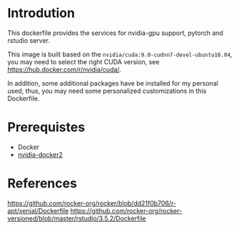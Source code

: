 # Introdution
This dockerfile provides the services for nvidia-gpu support, pytorch and rstudio server.

This image is built based on the `nvidia/cuda:9.0-cudnn7-devel-ubuntu16.04`, you may need to select the right CUDA version, see https://hub.docker.com/r/nvidia/cuda/.


In addition, some additional packages have be installed for my personal used, thus, you may need some personalized customizations in this Dockerfile.


# Prerequistes
- Docker
- [nvidia-docker2](https://github.com/NVIDIA/nvidia-docker)



# References

https://github.com/rocker-org/rocker/blob/dd21f0b706/r-apt/xenial/Dockerfile
https://github.com/rocker-org/rocker-versioned/blob/master/rstudio/3.5.2/Dockerfile

